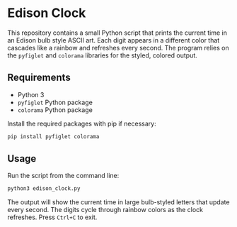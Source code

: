# Edison Clock

This repository contains a small Python script that prints the current time in
an Edison bulb style ASCII art. Each digit appears in a different color that
cascades like a rainbow and refreshes every second. The program relies on the
`pyfiglet` and `colorama` libraries for the styled, colored output.

## Requirements

- Python 3
- `pyfiglet` Python package
- `colorama` Python package

Install the required packages with pip if necessary:

```bash
pip install pyfiglet colorama
```

## Usage

Run the script from the command line:

```bash
python3 edison_clock.py
```

The output will show the current time in large bulb-styled letters that update
every second. The digits cycle through rainbow colors as the clock refreshes.
Press `Ctrl+C` to exit.
